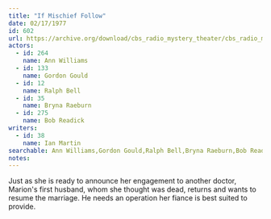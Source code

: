 ```yaml
---
title: "If Mischief Follow"
date: 02/17/1977
id: 602
url: https://archive.org/download/cbs_radio_mystery_theater/cbs_radio_mystery_theater-0601-0650.zip/cbs_radio_mystery_theater-0601-0650%2Fcbsrmt_0602_if_mischief_follow.mp3
actors:  
  - id: 264
    name: Ann Williams  
  - id: 133
    name: Gordon Gould  
  - id: 12
    name: Ralph Bell  
  - id: 35
    name: Bryna Raeburn  
  - id: 275
    name: Bob Readick
writers:  
  - id: 38
    name: Ian Martin
searchable: Ann Williams,Gordon Gould,Ralph Bell,Bryna Raeburn,Bob Readick Ian Martin
notes:  
---
```

Just as she is ready to announce her engagement to another doctor, Marion's first husband, whom she thought was dead, returns and wants to resume the marriage. He needs an operation her fiance is best suited to provide.